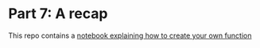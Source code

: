 # Part 7: A recap

This repo contains a [notebook explaining how to create your own function](https://github.com/paulbradshaw/pythonin12parts/blob/main/part7/functionExample.ipynb)
